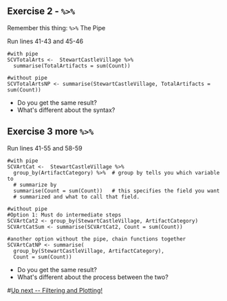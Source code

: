 ## Exercise 2 - `%>%`
Remember this thing: `%>%` The Pipe


Run lines 41-43 and 45-46 
```
#with pipe
SCVTotalArts <-  StewartCastleVillage %>%  
  summarise(TotalArtifacts = sum(Count))

#without pipe
SCVTotalArtsNP <- summarise(StewartCastleVillage, TotalArtifacts = sum(Count))
```

* Do you get the same result?
* What's different about the syntax?

## Exercise 3 more `%>%`
Run lines 41-55 and 58-59
```
#with pipe
SCVArtCat <-  StewartCastleVillage %>% 
  group_by(ArtifactCategory) %>%  # group by tells you which variable to 
  # summarize by
  summarise(Count = sum(Count))   # this specifies the field you want 
  # summarized and what to call that field.

#without pipe
#Option 1: Must do intermediate steps
SCVArtCat2 <- group_by(StewartCastleVillage, ArtifactCategory)
SCVArtCatSum <- summarise(SCVArtCat2, Count = sum(Count))

#another option without the pipe, chain functions together
SCVArtCatNP <- summarise(
  group_by(StewartCastleVillage, ArtifactCategory), 
  Count = sum(Count))

```
* Do you get the same result?
* What's different about the process between the two?

#[Up next -- Filtering and Plotting!](https://github.com/DAACS-Research-Consortium/DAACS-Open-Academy/blob/main/FSS2021/Workshop3/Part_III.md)

